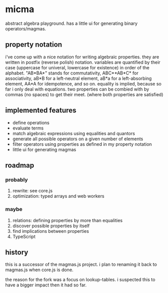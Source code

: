 # micma

abstract algebra playground. has a little ui for generating binary operators/magmas.

## property notation

i've come up with a nice notation for writing algebraic properties. they are written in postfix (reverse polish) notation. variables are quantified by their case (uppercase for univeral, lowercase for existence) in order of the alphabet. "AB\*BA\*" stands for commutativity, ABC\*\*AB\*C\* for associativity, aB\*B for a left-neutral element, aB\*a for a left-absorbing element, AA\*A for idempotence, and so on. equality is implied, because so far i only deal with equations. two properties can be combied with by commas (no spaces) to get their meet. (where both properties are satisfied)

## implemented features

* define operations
* evaluate terms
* match algebraic expressions using equalities and quantors
* generate all possible operators on a given number of elements
* filter operators using properties as defined in my property notation
* little ui for generating magmas

## roadmap

### probably

1. rewrite: see core.js
2. optimization: typed arrays and web workers

### maybe

1. relations: defining properties by more than equalities
2. discover possible properties by itself
3. find implications between properties
4. TypeScript

## history

this is a successor of the magmas.js project. i plan to renaming it back to magmas.js when core.js is done.

the reason for the fork was a focus on lookup-tables. i suspected this to have a bigger impact then it had so far.

